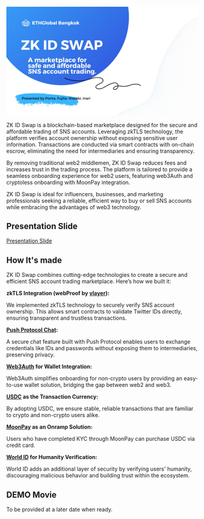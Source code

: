 ![ZK ID Swap](images/ZK-ID-SWAP.jpg)

ZK ID Swap is a blockchain-based marketplace designed for the secure and affordable trading of SNS accounts. Leveraging zkTLS technology, the platform verifies account ownership without exposing sensitive user information. Transactions are conducted via smart contracts with on-chain escrow, eliminating the need for intermediaries and ensuring transparency.

By removing traditional web2 middlemen, ZK ID Swap reduces fees and increases trust in the trading process. The platform is tailored to provide a seamless onboarding experience for web2 users, featuring web3Auth and cryptoless onboarding with MoonPay integration.

ZK ID Swap is ideal for influencers, businesses, and marketing professionals seeking a reliable, efficient way to buy or sell SNS accounts while embracing the advantages of web3 technology.


## Presentation Slide

[Presentation Slide](https://www.canva.com/design/DAGWnn3UXZs/0ul4tJ67Kogoa9mzJH9gkw/view?utm_content=DAGWnn3UXZs&utm_campaign=designshare&utm_medium=link&utm_source=editor)


## How It's made

ZK ID Swap combines cutting-edge technologies to create a secure and efficient SNS account trading marketplace. Here’s how we built it:

**zkTLS Integration (webProof by [vlayer](https://www.vlayer.xyz/)):**

We implemented zkTLS technology to securely verify SNS account ownership. This allows smart contracts to validate Twitter IDs directly, ensuring transparent and trustless transactions.

**[Push Protocol Chat](https://push.org/):**

A secure chat feature built with Push Protocol enables users to exchange credentials like IDs and passwords without exposing them to intermediaries, preserving privacy.

**[Web3Auth](https://web3auth.io/) for Wallet Integration:**

Web3Auth simplifies onboarding for non-crypto users by providing an easy-to-use wallet solution, bridging the gap between web2 and web3.

**[USDC](https://www.circle.com/usdc) as the Transaction Currency:**

By adopting USDC, we ensure stable, reliable transactions that are familiar to crypto and non-crypto users alike.

**[MoonPay](https://www.moonpay.com/) as an Onramp Solution:**

Users who have completed KYC through MoonPay can purchase USDC via credit card.

**[World ID](https://ja-jp.world.org/world-id) for Humanity Verification:**

World ID adds an additional layer of security by verifying users' humanity, discouraging malicious behavior and building trust within the ecosystem.


## DEMO Movie

To be provided at a later date when ready.

